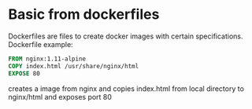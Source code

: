 # Basic from dockerfiles

Dockerfiles are files to create docker images with certain specifications. Dockerfile example:

```dockerfile
FROM nginx:1.11-alpine
COPY index.html /usr/share/nginx/html
EXPOSE 80
```

creates a image from nginx and copies index.html from local directory to nginx/html and exposes port 80
